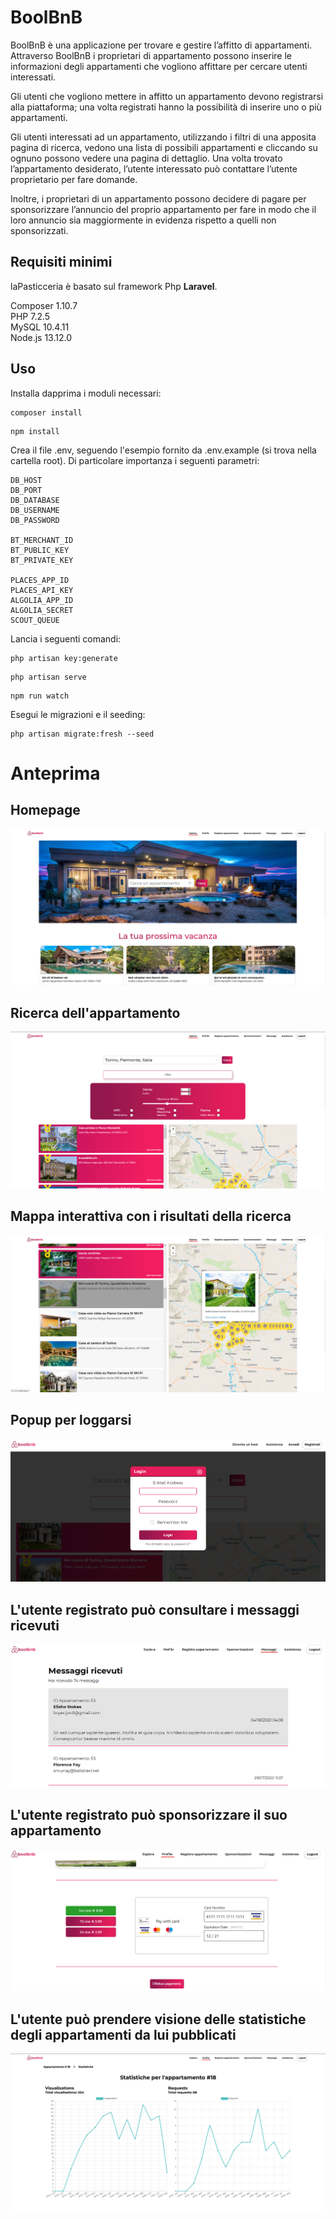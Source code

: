 # BoolBnB

BoolBnB è una applicazione per trovare e gestire l’affitto di appartamenti. Attraverso BoolBnB i proprietari di appartamento possono inserire le informazioni degli appartamenti che vogliono affittare per cercare utenti interessati. 
 
Gli utenti che vogliono mettere in affitto un appartamento devono registrarsi alla piattaforma; una volta registrati hanno la possibilità di inserire uno o più appartamenti. 
 
Gli utenti interessati ad un appartamento, utilizzando i filtri di una apposita pagina di ricerca, vedono una lista di possibili appartamenti e cliccando su ognuno possono vedere una pagina di dettaglio. Una volta trovato l’appartamento desiderato, l’utente interessato può contattare l’utente proprietario per fare domande. 
 
Inoltre, i proprietari di un appartamento possono decidere di pagare per sponsorizzare l’annuncio del proprio appartamento per fare in modo che il loro annuncio sia maggiormente in evidenza rispetto a quelli non sponsorizzati.

## Requisiti minimi
laPasticceria è basato sul framework Php **Laravel**. 

Composer 1.10.7  
PHP 7.2.5  
MySQL 10.4.11   
Node.js 13.12.0  


## Uso
Installa dapprima i moduli necessari:

```
composer install
```

```
npm install
```

Crea il file .env, seguendo l'esempio fornito da .env.example (si trova nella cartella root). Di particolare importanza i seguenti parametri:

```
DB_HOST
DB_PORT
DB_DATABASE
DB_USERNAME
DB_PASSWORD

BT_MERCHANT_ID
BT_PUBLIC_KEY
BT_PRIVATE_KEY

PLACES_APP_ID
PLACES_API_KEY
ALGOLIA_APP_ID
ALGOLIA_SECRET
SCOUT_QUEUE
```

Lancia i seguenti comandi:
```
php artisan key:generate 
 ```

```
php artisan serve
 ```

```
npm run watch
 ```


Esegui le migrazioni e il seeding:

 ```
php artisan migrate:fresh --seed
 ```

# Anteprima
## Homepage
![](dev_miscellaneous/images_promo/home_page.png)




## Ricerca dell'appartamento
![](dev_miscellaneous/images_promo/ricerca.png)




## Mappa interattiva con i risultati della ricerca
![](dev_miscellaneous/images_promo/search_map.png)




## Popup per loggarsi
![](dev_miscellaneous/images_promo/login.png)




## L'utente registrato può consultare i messaggi ricevuti
![](dev_miscellaneous/images_promo/messaggi.png)




## L'utente registrato può sponsorizzare il suo appartamento
![](dev_miscellaneous/images_promo/pagamento.png)




## L'utente può prendere visione delle statistiche degli appartamenti da lui pubblicati
![](dev_miscellaneous/images_promo/statistiche.png)
